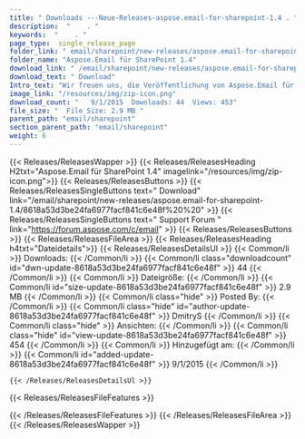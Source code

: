 ```yaml
---
title: " Downloads ---Neue-Releases-aspose.email-for-sharepoint-1.4 . "
description:  "    . " 
keywords:  "    . " 
page_type:  single_release_page
folder_link: " email/sharepoint/new-releases/aspose.email-for-sharepoint-1.4/"
folder_name: "Aspose.Email für SharePoint 1.4"
download_link: " /email/sharepoint/new-releases/aspose.email-for-sharepoint-1.4/8618a53d3be24fa6977facf841c6e48f"
download_text: " Download"
Intro_text: "Wir freuen uns, die Veröffentlichung von Aspose.Email für Sharepoint 1.4 bekannt zu geben. Dies ..."
image_link: "/resources/img/zip-icon.png"
download_count: "   9/1/2015  Downloads: 44  Views: 453"
file_size: "  File Size: 2.9 MB "
parent_path: "email/sharepoint"
section_parent_path: "email/sharepoint"
weight: 6
---
```


{{< Releases/ReleasesWapper >}}
  {{< Releases/ReleasesHeading H2txt="Aspose.Email für SharePoint 1.4" imagelink="/resources/img/zip-icon.png">}}
  {{< Releases/ReleasesButtons >}}
    {{< Releases/ReleasesSingleButtons text=" Download" link="/email/sharepoint/new-releases/aspose.email-for-sharepoint-1.4/8618a53d3be24fa6977facf841c6e48f%20%20" >}}
    {{< Releases/ReleasesSingleButtons text=" Support Forum " link="https://forum.aspose.com/c/email" >}}
  {{< Releases/ReleasesButtons >}}
  {{< Releases/ReleasesFileArea >}}
    {{< Releases/ReleasesHeading h4txt="Dateidetails">}}
    {{< Releases/ReleasesDetailsUl >}}
            {{< Common/li >}} Downloads: {{< /Common/li >}}
      {{< Common/li class="downloadcount" id="dwn-update-8618a53d3be24fa6977facf841c6e48f" >}} 44 {{< /Common/li >}}
      {{< Common/li >}} Dateigröße: {{< /Common/li >}}
      {{< Common/li id="size-update-8618a53d3be24fa6977facf841c6e48f" >}} 2.9 MB {{< /Common/li >}} 
      {{< Common/li  class="hide" >}} Posted By: {{< /Common/li >}} 
      {{< Common/li class="hide" id="author-update-8618a53d3be24fa6977facf841c6e48f" >}} DmitryS {{< /Common/li >}}
      {{< Common/li class="hide" >}} Ansichten: {{< /Common/li >}}
      {{< Common/li class="hide" id="view-update-8618a53d3be24fa6977facf841c6e48f" >}} 454 {{< /Common/li >}}
      {{< Common/li >}} Hinzugefügt am: {{< /Common/li >}}
      {{< Common/li id="added-update-8618a53d3be24fa6977facf841c6e48f" >}} 9/1/2015 {{< /Common/li >}} 

    {{< /Releases/ReleasesDetailsUl >}}

  {{< Releases/ReleasesFileFeatures >}}
      
  {{< /Releases/ReleasesFileFeatures >}}
 {{< /Releases/ReleasesFileArea >}}
{{< /Releases/ReleasesWapper >}}



